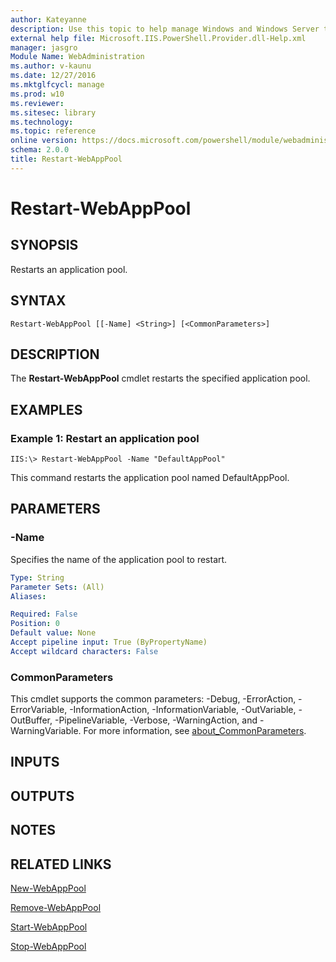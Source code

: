```yaml
---
author: Kateyanne
description: Use this topic to help manage Windows and Windows Server technologies with Windows PowerShell.
external help file: Microsoft.IIS.PowerShell.Provider.dll-Help.xml
manager: jasgro
Module Name: WebAdministration
ms.author: v-kaunu
ms.date: 12/27/2016
ms.mktglfcycl: manage
ms.prod: w10
ms.reviewer: 
ms.sitesec: library
ms.technology: 
ms.topic: reference
online version: https://docs.microsoft.com/powershell/module/webadministration/restart-webapppool?view=windowsserver2016-ps&wt.mc_id=ps-gethelp
schema: 2.0.0
title: Restart-WebAppPool
---
```


# Restart-WebAppPool

## SYNOPSIS
Restarts an application pool.

## SYNTAX

```
Restart-WebAppPool [[-Name] <String>] [<CommonParameters>]
```

## DESCRIPTION
The **Restart-WebAppPool** cmdlet restarts the specified application pool.

## EXAMPLES

### Example 1: Restart an application pool
```
IIS:\> Restart-WebAppPool -Name "DefaultAppPool"
```

This command restarts the application pool named DefaultAppPool.

## PARAMETERS

### -Name
Specifies the name of the application pool to restart.

```yaml
Type: String
Parameter Sets: (All)
Aliases: 

Required: False
Position: 0
Default value: None
Accept pipeline input: True (ByPropertyName)
Accept wildcard characters: False
```

### CommonParameters
This cmdlet supports the common parameters: -Debug, -ErrorAction, -ErrorVariable, -InformationAction, -InformationVariable, -OutVariable, -OutBuffer, -PipelineVariable, -Verbose, -WarningAction, and -WarningVariable. For more information, see [about_CommonParameters](https://go.microsoft.com/fwlink/?LinkID=113216).

## INPUTS

## OUTPUTS

## NOTES

## RELATED LINKS

[New-WebAppPool](./New-WebAppPool.md)

[Remove-WebAppPool](./Remove-WebAppPool.md)

[Start-WebAppPool](./Start-WebAppPool.md)

[Stop-WebAppPool](./Stop-WebAppPool.md)

